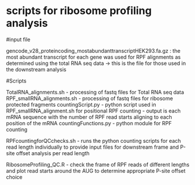 # scripts for ribosome profiling analysis 

#input file

gencode_v28_proteincoding_mostabundanttranscriptHEK293.fa.gz : the most abundant transcript for each gene was used for RPF alignments as determined using the total RNA seq data -> this is the file for those used in the downstream analysis

#Scripts

TotalRNA_alignments.sh - processing of fastq files for Total RNA seq data
RPF_smallRNA_alignments.sh - processing of fastq files for ribosome protected fragments
countingScript.py - python script used in RPF_smallRNA_alignment.sh for positional RPF counting - output is each mRNA sequence with the number of RPF read starts aligning to each position of the mRNA
countingFunctions.py - python module for RPF counting

RPFcountingforQCchecks.sh - runs the python counting scripts for each read length individually to provide input files for downstream frame and P-site offset analysis per read length

RibosomeProfiling_QC.R - check the frame of RPF reads of different lengths and plot read starts around the AUG to determine appropriate P-site offset choice

